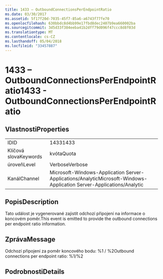 ```yaml
---
title: 1433 – OutboundConnectionsPerEndpointRatio
ms.date: 03/30/2017
ms.assetid: 5f17f20d-7035-45f7-85a6-a6743f77fe70
ms.openlocfilehash: 630bbdc8d4bb99e17fbd8dec2407b9ea660002ba
ms.sourcegitcommit: 3d5d33f384eeba41b2dff79d096f47ccc8d8f03d
ms.translationtype: MT
ms.contentlocale: cs-CZ
ms.lasthandoff: 05/04/2018
ms.locfileid: "33457887"
---
```

# <a name="1433---outboundconnectionsperendpointratio"></a><span data-ttu-id="65206-102">1433 – OutboundConnectionsPerEndpointRatio</span><span class="sxs-lookup"><span data-stu-id="65206-102">1433 - OutboundConnectionsPerEndpointRatio</span></span>
## <a name="properties"></a><span data-ttu-id="65206-103">Vlastnosti</span><span class="sxs-lookup"><span data-stu-id="65206-103">Properties</span></span>  
  
|||  
|-|-|  
|<span data-ttu-id="65206-104">ID</span><span class="sxs-lookup"><span data-stu-id="65206-104">ID</span></span>|<span data-ttu-id="65206-105">1433</span><span class="sxs-lookup"><span data-stu-id="65206-105">1433</span></span>|  
|<span data-ttu-id="65206-106">Klíčová slova</span><span class="sxs-lookup"><span data-stu-id="65206-106">Keywords</span></span>|<span data-ttu-id="65206-107">kvóta</span><span class="sxs-lookup"><span data-stu-id="65206-107">Quota</span></span>|  
|<span data-ttu-id="65206-108">úroveň</span><span class="sxs-lookup"><span data-stu-id="65206-108">Level</span></span>|<span data-ttu-id="65206-109">Verbose</span><span class="sxs-lookup"><span data-stu-id="65206-109">Verbose</span></span>|  
|<span data-ttu-id="65206-110">Kanál</span><span class="sxs-lookup"><span data-stu-id="65206-110">Channel</span></span>|<span data-ttu-id="65206-111">Microsoft-Windows-Application Server-Applications/Analytic</span><span class="sxs-lookup"><span data-stu-id="65206-111">Microsoft-Windows-Application Server-Applications/Analytic</span></span>|  
  
## <a name="description"></a><span data-ttu-id="65206-112">Popis</span><span class="sxs-lookup"><span data-stu-id="65206-112">Description</span></span>  
 <span data-ttu-id="65206-113">Tato událost je vygenerované zajistit odchozí připojení na informace o koncovém poměr.</span><span class="sxs-lookup"><span data-stu-id="65206-113">This event is emitted to provide the outbound connections per endpoint ratio information.</span></span>  
  
## <a name="message"></a><span data-ttu-id="65206-114">Zpráva</span><span class="sxs-lookup"><span data-stu-id="65206-114">Message</span></span>  
 <span data-ttu-id="65206-115">Odchozí připojení za poměr koncového bodu: %1 / %2</span><span class="sxs-lookup"><span data-stu-id="65206-115">Outbound connections per endpoint ratio: %1/%2</span></span>  
  
## <a name="details"></a><span data-ttu-id="65206-116">Podrobnosti</span><span class="sxs-lookup"><span data-stu-id="65206-116">Details</span></span>
